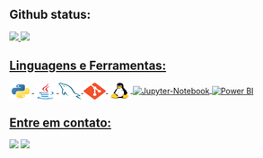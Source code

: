 <h2 align="left">Github status:</h2>

<div align="left">
  <a href="https://github.com/julio-cesar-santos">
  <img height="160em" src="https://github-readme-stats.vercel.app/api?username=julio-cesar-santos&show_icons=true&theme=tokyonight&include_all_commits=true&count_private=true"/>
  <img height="160em" src="https://github-readme-stats.vercel.app/api/top-langs/?username=julio-cesar-santos&layout=compact&langs_count=7&theme=tokyonight"/>
</div>

<h2 align="left">Linguagens e Ferramentas:</h2>

<div style="display: inline_block">
  <img align="center" alt="Python" height="30" width="40" src="https://raw.githubusercontent.com/devicons/devicon/master/icons/python/python-original.svg">
  <img align="center" alt="Java" height="30" width="40" src="https://raw.githubusercontent.com/devicons/devicon/master/icons/java/java-original.svg">
  <img align="center" alt="MySQL" height="30" width="40" src="https://raw.githubusercontent.com/devicons/devicon/master/icons/mysql/mysql-original.svg">
  <img align="center" alt="Git" height="30" width="40" src="https://raw.githubusercontent.com/devicons/devicon/master/icons/git/git-original.svg">
  <img align="center" alt="Linux" height="30" width="40" src="https://raw.githubusercontent.com/devicons/devicon/master/icons/linux/linux-original.svg">
  <img align="center" alt="Jupyter-Notebook" height="30" width="40" src="https://upload.wikimedia.org/wikipedia/commons/3/38/Jupyter_logo.svg">
  <img align="center" alt="Power BI" height="30" width="40" src="https://upload.wikimedia.org/wikipedia/commons/c/cf/New_Power_BI_Logo.svg">
</div>

<h2 align="left">Entre em contato:</h2>
<p align="left">
  <a href = "mailto:julioslcesar5@gmail.com"><img src="https://img.shields.io/badge/-Gmail-%23333?style=for-the-badge&logo=gmail&logoColor=white" target="_blank"></a> <a href="https://www.linkedin.com/in/j%C3%BAlio-c%C3%A9sar-6376b02a1/" target="_blank"><img src="https://img.shields.io/badge/-LinkedIn-0ba2be?style=for-the-badge&logo=linkedin&logoColor=white" target="_blank"></a> 
  </a>
</p>
